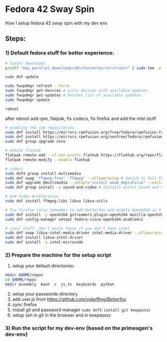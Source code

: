 # Fedora 42 Sway Spin

How I setup fedora 42 sway spin with my dev env

## Steps:

### 1) Default fedora stuff for better experience:

```bash
# faster downloads
printf "max_parallel_downloads=10\nfastestmirror=true\n" | sudo tee -a /etc/dnf/dnf.conf > /dev/null

sudo dnf update

sudo fwupdmgr refresh --force
sudo fwupdmgr get-devices # Lists devices with available updates.
sudo fwupdmgr get-updates # Fetches list of available updates.
sudo fwupdmgr update

reboot
```

after reboot add rpm, flatpak, fix codecs, fix firefox and add the intel stuff

```bash
# enabling the rpm repositories
sudo dnf install https://mirrors.rpmfusion.org/free/fedora/rpmfusion-free-release-$(rpm -E %fedora).noarch.rpm
sudo dnf install https://mirrors.rpmfusion.org/nonfree/fedora/rpmfusion-nonfree-release-$(rpm -E %fedora).noarch.rpm
sudo dnf group upgrade core

# enbale flatpak
flatpak remote-add --if-not-exists flathub https://flathub.org/repo/flathub.flatpakrepo
flatpak remote-modify --enable flathub

# codecs 
sudo dnf4 group install multimedia
sudo dnf swap 'ffmpeg-free' 'ffmpeg' --allowerasing # Switch to full FFMPEG.
sudo dnf upgrade @multimedia --setopt="install_weak_deps=False" --exclude=PackageKit-gstreamer-plugin # Installs gstreamer components. Required if you use Gnome Videos and other dependent applications.
sudo dnf group install -y sound-and-video # Installs useful Sound and Video complementary packages.`

# H/W Video Acceleration
sudo dnf install ffmpeg-libs libva libva-utils

# fix firefox (also remember to add betterfox and enable OpenH264 in firefox)
sudo dnf install -y openh264 gstreamer1-plugin-openh264 mozilla-openh264
sudo dnf config-manager setopt fedora-cisco-openh264.enabled=1

# intel stuff. don't paste these if you don't have intel
sudo dnf swap libva-intel-media-driver intel-media-driver --allowerasing
sudo dnf install libva-intel-driver
sudo dnf install -y intel-microcode
```

### 2) Prepare the machine for the setup script

1. setup your default directories:

```bash
mkdir $HOME/repos
cd $HOME/repos
mkdir assembly  bash  c  js_ts  keyboards  python
```
2. setup your passwords directory
3. add user.js from https://github.com/yokoffing/Betterfox
4. sync firefox
5. install git and password manager `sudo dnf5 install git keepassxc`
6. setup ssh in git in the browser and in keepassxc

### 3) Run the script for my dev-env (based on the primeagen's dev-env)

